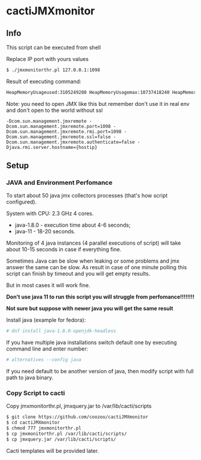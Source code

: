 # cactiJMXmonitor

## Info

This script can be executed from shell

Replace IP port with yours values

```bash
$ ./jmxmonitorthr.pl 127.0.0.1:1098

```

Result of executing command:

```bash
HeapMemoryUsageused:3105249280 HeapMemoryUsagemax:10737418240 HeapMemoryUsagecommitted:10737418240 NonHeapMemoryUsageused:244632312 NonHeapMemoryUsagecommitted:255975424 Metaspaceused:157534160 Metaspacecommitted:164462592 G1EdenSpaceused:2176843776 G1EdenSpacecommitted:6710886400 G1SurvivorSpaceused:54525952 G1SurvivorSpacecommitted:54525952 G1OldGenused:924211200 G1OldGencommitted:3972005888 G1OldGenmax:10737418240 CompressedClassSpaceused:19339016 CompressedClassSpacecommitted:22044672 CompressedClassSpacemax:1073741824 G1OldGenerationCollectionCount:0 G1OldGenerationCollectionTime:0 G1OldGenerationLastGcInfoduration:null G1YoungGenerationCollectionCount:129 G1YoungGenerationSweepCollectionTime:7282 G1YoungGenerationSweepLastGcInfoduration:100 ProcessCpuLoad:2 SystemCpuLoad:3 OpenFileDescriptorCount:178 MaxFileDescriptorCount:1048576 CommittedVirtualMemorySize:15482507264 TotalSwapSpaceSize:0 FreeSwapSpaceSize:0 FreePhysicalMemorySize:1820565504 TotalPhysicalMemorySize:15599792128 ThreadCount:142 DaemonThreadCount:100 TotalStartedThreadCount:888 TotalLoadedClassCount:28649 LoadedClassCount:28648 UnloadedClassCount:1

```

Note: you need to open JMX like this but remember don't use it in real env and don't open to the world without ssl
```
-Dcom.sun.management.jmxremote -Dcom.sun.management.jmxremote.port=1098 -Dcom.sun.management.jmxremote.rmi.port=1098 -Dcom.sun.management.jmxremote.ssl=false -Dcom.sun.management.jmxremote.authenticate=false -Djava.rmi.server.hostname={hostip}
```


## Setup

### JAVA and Environment Perfomance

 To start about 50 java jmx collectors processes (that's how script configured).
 
 System with CPU: 2.3 GHz 4 cores.
  - java-1.8.0 - execution time about 4-6 seconds;
  - java-11 - 18-20 seconds.
  
  Monitoring of 4 java instances (4 parallel executions of script) will take about 10-15 seconds in case if everything fine.
  
  Sometimes Java can be slow when leaking or some problems and jmx answer the same can be slow. As result in case of one minute polling this script can finish by timeout and you will get empty results.
  
  But in most cases it will work fine.
  
  **Don't use java 11 to run this script you will struggle from perfomance!!!!!!!!**
  
  **Not sure but suppose with newer java you will get the same result**

Install java (example for fedora):
```bash
# dnf install java-1.8.0-openjdk-headless
```

If you have multiple java installations switch default one by executing command line and enter number:
```bash
# alternatives --config java
```

If you need default to be another version of java, then modify script with full path to java binary.

### Copy Script to cacti

Copy jmxmonitorthr.pl, jmxquery.jar to /var/lib/cacti/scripts

```bash
$ git clone https://github.com/coozoo/cactiJMXmonitor
$ cd cactiJMXmonitor
$ chmod 777 jmxmonitorthr.pl
$ cp jmxmonitorthr.pl /var/lib/cacti/scripts/
$ cp jmxquery.jar /var/lib/cacti/scripts/
```

Cacti templates will be provided later.
